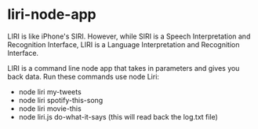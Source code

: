 # liri-node-app
LIRI is like iPhone's SIRI. However, while SIRI is a Speech Interpretation and Recognition Interface, LIRI is a Language Interpretation and Recognition Interface.

LIRI is a command line node app that takes in parameters and gives you back data.
Run these commands use node Liri:

- node liri my-tweets <twitter username here>
- node liri spotify-this-song <song name here>
- node liri movie-this <movie name here>
- node liri.js do-what-it-says (this will read back the log.txt file)
